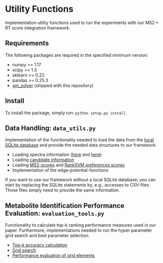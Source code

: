 # Utility Functions 

Implementation utility functions used to run the experiments with our MS2 + RT score integration
framework.

## Requirements

The following packages are required in the specified minimum version:

* numpy >= 1.17
* scipy >= 1.3
* sklearn >= 0.22
* pandas >= 0.25.3
* [gm_solver](src/gm_solver) (shipped with this repository)


## Install

To install the package, simply run: ```python setup.py install```.

## Data Handling: ```data_utils.py```

Implementation of the functionality needed to load the data from the [local SQLite
database](data) and provide the needed data structures to our framework.  

- Loading spectra information ([here](data_utils.py#L179) and [here](data_utils.py#281))
- Loading [candidate information](data_utils.py#L217) 
- Loading [MS2-scores](data_utils.py#L217) and [RankSVM preferences scores](data_utils.py#L202)
- Implementation of the edge-potential-functions
 
If you want to use our framework without a local SQLite database, you can 
start by replacing the SQLite statements by, e.g., accesses to CSV-files. Those
files simply need to provide the same information. 

## Metabolite Identification Performance Evaluation: ```evaluation_tools.py```

Functionality to calculate top-k ranking performance measures used in our paper. Furthermore, 
implementations needed to run the hyper parameter grid search and best parameter selection.

- [Top-k accuracy calculation](evaluation_tools.py#L270)
- [Grid search](evaluation_tools.py#L39)
- [Performance evaluation of grid elements](evaluation_tools.py#L167)